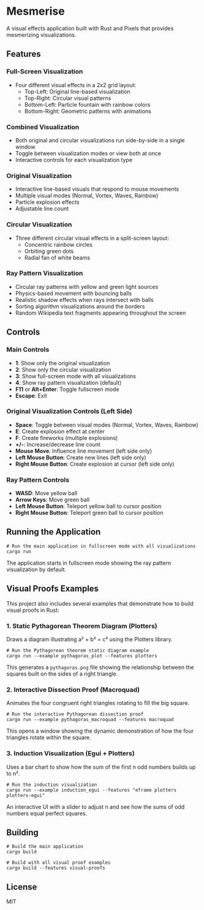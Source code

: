 # Mesmerise

A visual effects application built with Rust and Pixels that provides mesmerizing visualizations.

## Features

### Full-Screen Visualization
- Four different visual effects in a 2x2 grid layout:
  - Top-Left: Original line-based visualization
  - Top-Right: Circular visual patterns
  - Bottom-Left: Particle fountain with rainbow colors
  - Bottom-Right: Geometric patterns with animations

### Combined Visualization
- Both original and circular visualizations run side-by-side in a single window
- Toggle between visualization modes or view both at once
- Interactive controls for each visualization type

### Original Visualization
- Interactive line-based visuals that respond to mouse movements
- Multiple visual modes (Normal, Vortex, Waves, Rainbow)
- Particle explosion effects
- Adjustable line count

### Circular Visualization
- Three different circular visual effects in a split-screen layout:
  - Concentric rainbow circles
  - Orbiting green dots
  - Radial fan of white beams

### Ray Pattern Visualization
- Circular ray patterns with yellow and green light sources
- Physics-based movement with bouncing balls
- Realistic shadow effects when rays intersect with balls
- Sorting algorithm visualizations around the borders
- Random Wikipedia text fragments appearing throughout the screen

## Controls

### Main Controls
- **1**: Show only the original visualization
- **2**: Show only the circular visualization
- **3**: Show full-screen mode with all visualizations
- **4**: Show ray pattern visualization (default)
- **F11** or **Alt+Enter**: Toggle fullscreen mode
- **Escape**: Exit

### Original Visualization Controls (Left Side)
- **Space**: Toggle between visual modes (Normal, Vortex, Waves, Rainbow)
- **E**: Create explosion effect at center
- **F**: Create fireworks (multiple explosions)
- **+/-**: Increase/decrease line count
- **Mouse Move**: Influence line movement (left side only)
- **Left Mouse Button**: Create new lines (left side only)
- **Right Mouse Button**: Create explosion at cursor (left side only)

### Ray Pattern Controls
- **WASD**: Move yellow ball
- **Arrow Keys**: Move green ball
- **Left Mouse Button**: Teleport yellow ball to cursor position
- **Right Mouse Button**: Teleport green ball to cursor position

## Running the Application

```
# Run the main application in fullscreen mode with all visualizations
cargo run
```

The application starts in fullscreen mode showing the ray pattern visualization by default.

## Visual Proofs Examples

This project also includes several examples that demonstrate how to build visual proofs in Rust:

### 1. Static Pythagorean Theorem Diagram (Plotters)

Draws a diagram illustrating a² + b² = c² using the Plotters library.

```
# Run the Pythagorean theorem static diagram example
cargo run --example pythagoras_plot --features plotters
```

This generates a `pythagoras.png` file showing the relationship between the squares built on the sides of a right triangle.

### 2. Interactive Dissection Proof (Macroquad)

Animates the four congruent right triangles rotating to fill the big square.

```
# Run the interactive Pythagorean dissection proof
cargo run --example pythagoras_macroquad --features macroquad
```

This opens a window showing the dynamic demonstration of how the four triangles rotate within the square.

### 3. Induction Visualization (Egui + Plotters)

Uses a bar chart to show how the sum of the first n odd numbers builds up to n².

```
# Run the induction visualization
cargo run --example induction_egui --features "eframe plotters plotters-egui"
```

An interactive UI with a slider to adjust n and see how the sums of odd numbers equal perfect squares.

## Building

```
# Build the main application
cargo build

# Build with all visual proof examples
cargo build --features visual-proofs
```

## License

MIT 